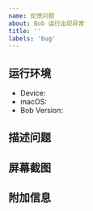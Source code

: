 ```yaml
---
name: 反馈问题
about: Bob 运行出现异常
title: ''
labels: 'bug'
---
```


<!--
反馈前请确保已阅读
反馈前请确保已阅读
反馈前请确保已阅读

1. 请确保你已经认真阅读了 README 文件，可能你的问题不是「问题」。
2. 请在 issues 页面搜索你的问题，很可能已被解决。
3. 如果仍旧有问题，请填写模板描述问题，以便大家理解、定位和解决问题。
-->

<!-- 这是隐藏的信息 -->
<!-- 👆👆👆这样括起来的信息将被隐藏，填写时注意不要写在里面。 -->
<!-- 点击编辑器上方的 preview 可预览你填写的效果 -->

## 运行环境
<!--「必填」软件的运行环境。-->
* Device: <!--例如 MacBook Pro (Retina, 15-inch, Mid 2015)-->
* macOS: <!--10.15.3-->
* Bob Version: <!--0.3.0-->

## 描述问题
<!--「必填」对错误的清晰而简洁的描述。-->

## 屏幕截图
<!--「可选」如果需要，添加屏幕截图以帮助解释您的问题。-->

## 附加信息
<!--「可选」更多有助于理解问题的描述或图片 -->